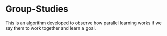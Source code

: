 # Group-Studies
This is an algorithm developed to observe how parallel learning works if we say them to work together and learn a goal.
